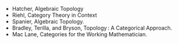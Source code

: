 - Hatcher, Algebraic Topology
- Riehl, Category Theory in Context
- Spanier, Algebraic Topology.
- Bradley, Terilla, and Bryson, Topology : A Categorical Approach.
- Mac Lane, Categories for the Working Mathematician.
